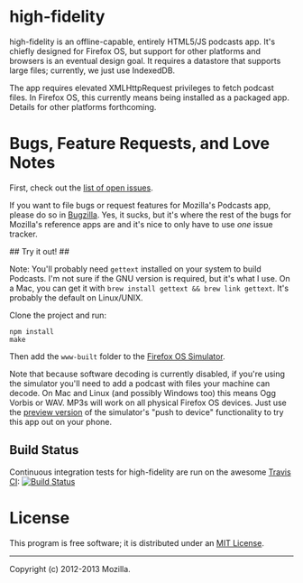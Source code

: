 # high-fidelity #

high-fidelity is an offline-capable, entirely HTML5/JS podcasts app. It's
chiefly designed for Firefox OS, but support for other platforms and browsers
is an eventual design goal. It requires a datastore that supports large files;
currently, we just use IndexedDB.

The app requires elevated XMLHttpRequest privileges to fetch podcast files.
In Firefox OS, this currently means being installed as a packaged app. Details
for other platforms forthcoming.

# Bugs, Feature Requests, and Love Notes #

First, check out the [list of open issues](https://bugzilla.mozilla.org/buglist.cgi?query_format=specific;order=relevance%20desc;bug_status=__open__;product=Marketplace;content=Podcasts;comments=0;comments=1;list_id=5706587).

If you want to file bugs or request features for Mozilla's Podcasts app,
please do so in [Bugzilla](https://bugzilla.mozilla.org/enter_bug.cgi?product=Marketplace&component=Reference%20Apps).
Yes, it sucks, but it's where the rest of the bugs for Mozilla's reference
apps are and it's nice to only have to use *one* issue tracker.

## Try it out! ##

Note: You'll probably need `gettext` installed on your system to build Podcasts.
I'm not sure if the GNU version is required, but it's what I use. On a Mac, you
can get it with `brew install gettext && brew link gettext`. It's probably
the default on Linux/UNIX.

Clone the project and run:

    npm install
    make

Then add the `www-built` folder to the [Firefox OS Simulator](https://addons.mozilla.org/en-US/firefox/addon/firefox-os-simulator/).

Note that because software decoding is currently disabled, if you're using the
simulator you'll need to add a podcast with files your machine can decode. On
Mac and Linux (and possibly Windows too) this means Ogg Vorbis or WAV. MP3s
will work on all physical Firefox OS devices. Just use the [preview version](https://hacks.mozilla.org/2013/03/firefox-os-simulator-previewing-version-3-0/)
of the simulator's "push to device" functionality to try this app out on your
phone.

## Build Status ##

Continuous integration tests for high-fidelity are run on the awesome
[Travis CI](http://travis-ci.org): [![Build Status](https://secure.travis-ci.org/mozilla/high-fidelity.png?branch=master)](http://travis-ci.org/mozilla/high-fidelity)

# License #

This program is free software; it is distributed under an
[MIT License](http://github.com/mozilla/high-fidelity/blob/master/LICENSE.txt).

---

Copyright (c) 2012-2013 Mozilla.
